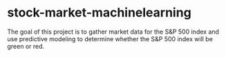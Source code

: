 # stock-market-machinelearning

The goal of this project is to gather market data for the S&P 500 index and use predictive modeling to determine whether the S&P 500 index will be green or red.